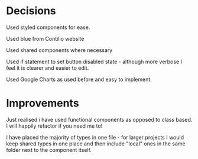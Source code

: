 # Decisions

Used styled components for ease.

Used blue from Contilio website

Used shared components where necessary

Used if statement to set button disabled state - although more verbose I feel it is clearer and easier to edit.

Used Google Charts as used before and easy to implement.

# Improvements

Just realised i have used functional components as opposed to class based. I will happily refactor if you need me to!

I have placed the majority of types in one file - for larger projects I would keep shared types in one place and then include "local" ones in the same folder next to the component itself.
